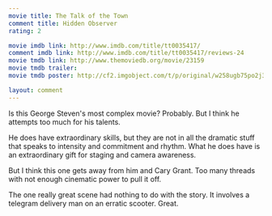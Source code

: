 ```yaml
---
movie title: The Talk of the Town
comment title: Hidden Observer
rating: 2

movie imdb link: http://www.imdb.com/title/tt0035417/
comment imdb link: http://www.imdb.com/title/tt0035417/reviews-24
movie tmdb link: http://www.themoviedb.org/movie/23159
movie tmdb trailer: 
movie tmdb poster: http://cf2.imgobject.com/t/p/original/w258ugb75po2j3kdMI2lb0OiZAx.jpg

layout: comment
---
```


Is this George Steven's most complex movie? Probably. But I think he attempts too much for his talents.

He does have extraordinary skills, but they are not in all the dramatic stuff that speaks to intensity and commitment and rhythm. What he does have is an extraordinary gift for staging and camera awareness.

But I think this one gets away from him and Cary Grant. Too many threads with not enough cinematic power to pull it off.

The one really great scene had nothing to do with the story. It involves a telegram delivery man on an erratic scooter. Great.
